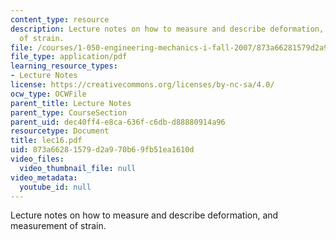 ```yaml
---
content_type: resource
description: Lecture notes on how to measure and describe deformation, and measurement
  of strain.
file: /courses/1-050-engineering-mechanics-i-fall-2007/873a66281579d2a970b69fb51ea1610d_lec16.pdf
file_type: application/pdf
learning_resource_types:
- Lecture Notes
license: https://creativecommons.org/licenses/by-nc-sa/4.0/
ocw_type: OCWFile
parent_title: Lecture Notes
parent_type: CourseSection
parent_uid: dec40ff4-e8ca-636f-c6db-d88880914a96
resourcetype: Document
title: lec16.pdf
uid: 873a6628-1579-d2a9-70b6-9fb51ea1610d
video_files:
  video_thumbnail_file: null
video_metadata:
  youtube_id: null
---
```

Lecture notes on how to measure and describe deformation, and measurement of strain.
